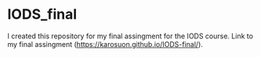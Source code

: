 # IODS_final
I created this repository for my final assingment for the IODS course. Link to my final assingment (https://karosuon.github.io/IODS-final/).
